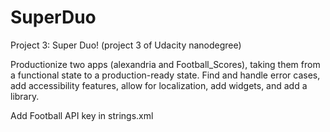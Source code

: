 # SuperDuo

Project 3: Super Duo! (project 3 of Udacity nanodegree)

Productionize two apps (alexandria and Football_Scores), taking them from a functional state to a production-ready state. 
Find and handle error cases, add accessibility features, allow for localization, add widgets, and add a library.

Add Football API key in strings.xml
